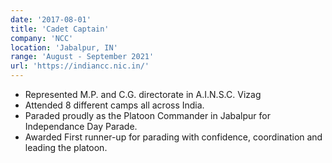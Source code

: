 ```yaml
---
date: '2017-08-01'
title: 'Cadet Captain'
company: 'NCC'
location: 'Jabalpur, IN'
range: 'August - September 2021'
url: 'https://indiancc.nic.in/'
---
```


- Represented M.P. and C.G. directorate in A.I.N.S.C. Vizag
- Attended 8 different camps all across India.
- Paraded proudly as the Platoon Commander in Jabalpur for Independance Day Parade.
- Awarded First runner-up for parading with confidence, coordination and leading the platoon.
